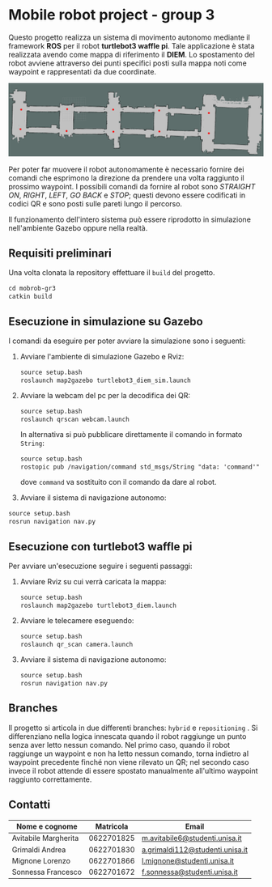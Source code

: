 # Mobile robot project - group 3

Questo progetto realizza un sistema di movimento autonomo mediante il framework **ROS** per il robot **turtlebot3 waffle pi**. Tale applicazione è stata realizzata avendo come mappa di riferimento il **DIEM**. Lo spostamento del robot avviene attraverso dei punti specifici posti sulla mappa noti come waypoint e rappresentati da due coordinate. 

![](src/navigation/landmarks/waypoints.png)

Per poter far muovere il robot autonomamente è necessario fornire dei comandi che esprimono la direzione da prendere una volta raggiunto il prossimo waypoint. I possibili comandi da fornire al robot sono *STRAIGHT ON*, *RIGHT*, *LEFT*, *GO BACK* e *STOP*; questi devono essere codificati in codici QR e sono posti  sulle pareti lungo il percorso.

Il funzionamento dell'intero sistema può essere riprodotto in simulazione nell'ambiente Gazebo oppure nella realtà.



## Requisiti preliminari

Una volta clonata la repository effettuare il `build` del progetto.

```
cd mobrob-gr3
catkin build
```



## Esecuzione in simulazione su Gazebo

I comandi da eseguire per poter avviare la simulazione sono i seguenti:

1. Avviare l'ambiente di simulazione Gazebo e Rviz:

   ```
   source setup.bash
   roslaunch map2gazebo turtlebot3_diem_sim.launch
   ```

2. Avviare la webcam del pc per la decodifica dei QR:

   ```
   source setup.bash
   roslaunch qrscan webcam.launch
   ```

   In alternativa si può pubblicare direttamente il comando in formato `String`:

   ```
   source setup.bash
   rostopic pub /navigation/command std_msgs/String "data: 'command'"
   ```

   dove `command` va sostituito con il comando da dare al robot.

3.  Avviare il sistema di navigazione autonomo:

   ```
   source setup.bash
   rosrun navigation nav.py
   ```



## Esecuzione con turtlebot3 waffle pi

Per avviare un'esecuzione seguire i seguenti passaggi:

1. Avviare Rviz su cui verrà caricata la mappa:

   ```
   source setup.bash
   roslaunch map2gazebo turtlebot3_diem.launch
   ```

2. Avviare le telecamere eseguendo:

   ```
   source setup.bash
   roslaunch qr_scan camera.launch
   ```

3. Avviare il sistema di navigazione autonomo:

   ```
   source setup.bash
   rosrun navigation nav.py
   ```



## Branches

Il progetto si articola in due differenti branches: `hybrid` e `repositioning` . Si differenziano nella logica innescata quando il robot raggiunge un punto senza aver letto nessun comando. Nel primo caso, quando il robot raggiunge un waypoint e non ha letto nessun comando, torna indietro al waypoint precedente finché non viene rilevato un QR; nel secondo caso invece il robot attende di essere spostato manualmente all'ultimo waypoint raggiunto correttamente. 



## Contatti

| Nome e cognome       | Matricola  | Email                           |
| -------------------- | ---------- | ------------------------------- |
| Avitabile Margherita | 0622701825 | m.avitabile6@studenti.unisa.it  |
| Grimaldi Andrea      | 0622701830 | a.grimaldi112@studenti.unisa.it |
| Mignone Lorenzo      | 0622701866 | l.mignone@studenti.unisa.it     |
| Sonnessa Francesco   | 0622701672 | f.sonnessa@studenti.unisa.it    |